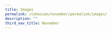 ```yaml
---
title: Images
permalink: /cohesion/november/permalink/images/
description: ""
third_nav_title: November
---
```

